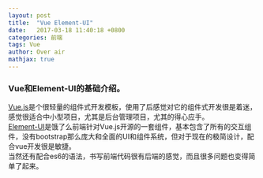 ```yaml
---
layout: post
title:  "Vue Element-UI"
date:   2017-03-18 11:40:18 +0800
categories: 前端
tags: Vue
author: Over air
mathjax: true
---
```


### Vue和Element-UI的基础介绍。
[Vue.js]是个很轻量的组件式开发模板，使用了后感觉对它的组件式开发很是着迷，感觉很适合中小型项目，尤其是后台管理项目，尤其的得心应手。  <br/>
[Element-UI]是饿了么前端针对Vue.js开源的一套组件，基本包含了所有的交互组件，没有bootstrap那么庞大和全面的UI和组件系统，但对于现在的极简设计，配合vue开发很是敏捷。  <br/>
当然还有配合es6的语法，书写前端代码很有后端的感觉，而且很多问题也变得简单了起来。

[Vue.js]:https://cn.vuejs.org/
[Element-UI]:[http://element.eleme.io/#/zh-CN]
